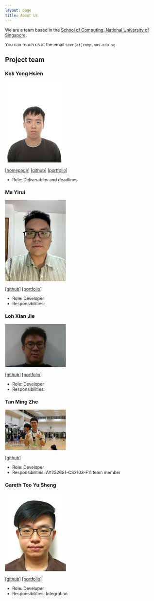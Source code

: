 ```yaml
---
layout: page
title: About Us
---
```


We are a team based in the [School of Computing, National University of Singapore](https://www.comp.nus.edu.sg).

You can reach us at the email `seer[at]comp.nus.edu.sg`

## Project team

### Kok Yong Hsien

<img src="images/yhkok.png" width="200px">

[[homepage](http://www.comp.nus.edu.sg/~damithch)]
[[github](https://github.com/YHKok)]
[[portfolio](team/johndoe.md)]

* Role: Deliverables and deadlines

### Ma Yirui

<img src="images/ma-yirui.png" width="200px">

[[github](http://github.com/Ma-Yirui)] 
[[portfolio](team/johndoe.md)]

* Role: Developer
* Responsibilities: 

### Loh Xian Jie

<img src="images/lohxianjie.png" width="200px">

[[github](https://github.com/XJie97)]
[[portfolio](team/lohxianjie.md)]

* Role: Developer
* Responsibilities: 

### Tan Ming Zhe

<img src="images/tgonet.png" width="200px">

[[github](http://github.com/tgonet)]

* Role: Developer
* Responsibilities: AY2526S1-CS2103-F11 team member

### Gareth Too Yu Sheng

<img src="images/gareth2yusheng.png" width="200px">

[[github](https://github.com/Gareth2YuSheng)]
[[portfolio](team/johndoe.md)]

* Role: Developer
* Responsibilities: Integration
